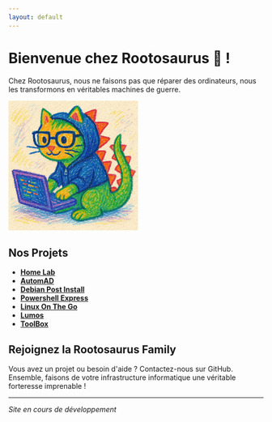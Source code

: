 ```yaml
---
layout: default
---
```


# Bienvenue chez Rootosaurus 🦖 !

Chez Rootosaurus, nous ne faisons pas que réparer des ordinateurs, nous les transformons en véritables machines de guerre.

![local image](assets/images/dinoact_optimized.png)

## Nos Projets

- **[Home Lab](https://github.com/Mini-Pishon/Home-Lab.git)**
- **[AutomAD](https://github.com/Mini-Pishon/AutomAD)**
- **[Debian Post Install](https://github.com/Mini-Pishon/tssr-linux-debian-post-install)**
- **[Powershell Express](https://github.com/Mini-Pishon/PowerShell-Express)**
- **[Linux On The Go](https://github.com/Mini-Pishon/Linux-on-the-go)**
- **[Lumos](https://github.com/Mini-Pishon/Lumos)**
- **[ToolBox](https://github.com/Mini-Pishon/ToolBox-in-powershell)**



## Rejoignez la Rootosaurus Family

Vous avez un projet ou besoin d'aide ? Contactez-nous sur GitHub. Ensemble, faisons de votre infrastructure informatique une véritable forteresse imprenable !

---

*Site en cours de développement* 
